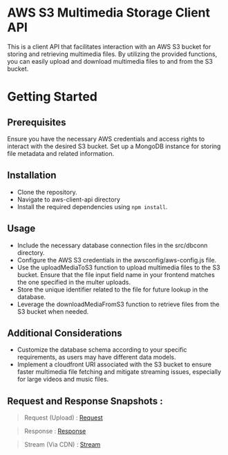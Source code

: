# AWS S3 Multimedia Storage Client API
This is a client API that facilitates interaction with an AWS S3 bucket for storing and retrieving multimedia files. By utilizing the provided functions, you can easily upload and download multimedia files to and from the S3 bucket.

# Getting Started

## Prerequisites
Ensure you have the necessary AWS credentials and access rights to interact with the desired S3 bucket.
Set up a MongoDB instance for storing file metadata and related information.
## Installation
- Clone the repository.
- Navigate to aws-client-api directory
- Install the required dependencies using `npm install`.

## Usage
- Include the necessary database connection files in the src/dbconn directory.
- Configure the AWS S3 credentials in the awsconfig/aws-config.js file.
- Use the uploadMediaToS3 function to upload multimedia files to the S3 bucket. Ensure that the file input field name in your frontend matches the one specified in the multer uploads.
- Store the unique identifier related to the file for future lookup in the database.
- Leverage the downloadMediaFromS3 function to retrieve files from the S3 bucket when needed.
## Additional Considerations
- Customize the database schema according to your specific requirements, as users may have different data models.
- Implement a cloudfront URI associated with the S3 bucket to ensure faster multimedia file fetching and mitigate streaming issues, especially for large videos and music files.

## Request and Response Snapshots : 

> Request (Upload) : 
[Request](./utils/req.PNG)

> Response : 
[Response](./utils/res.PNG)

> Stream (Via CDN) : 
[Stream](./utils/stream.PNG)